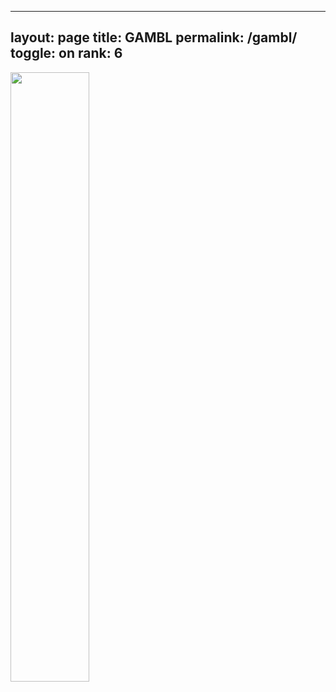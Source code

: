 
---
layout: page
title: GAMBL
permalink: /gambl/
toggle: on
rank: 6
---

<div style="margin-bottom: 50px;">
    <img class="float-right" width="50%" src="{{ 'projects/wordcloud.png' | prepend: site.images_dir | prepend: site.baseurl }}" />
</div>
